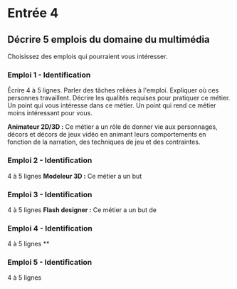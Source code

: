 # Entrée 4
## Décrire 5 emplois du domaine du multimédia
Choisissez des emplois qui pourraient vous intéresser. 

### Emploi 1 - Identification
Écrire 4 à 5 lignes. Parler des tâches reliées à l'emploi. Expliquer où ces personnes travaillent. Décrire les qualités requises pour pratiquer ce métier. Un point qui vous intéresse dans ce métier. Un point qui rend ce métier moins intéressant pour vous. 

**Animateur 2D/3D :**
Ce métier a un rôle de donner vie aux personnages, décors et décors de jeux vidéo en animant leurs comportements en fonction de la narration, des techniques de jeu et des contraintes. 

### Emploi 2 - Identification
4 à 5 lignes
**Modeleur 3D :**
Ce métier a un but 

### Emploi 3 - Identification
4 à 5 lignes 
**Flash designer :**
Ce métier a un but de 

### Emploi 4 - Identification
4 à 5 lignes
**
### Emploi 5 - Identification
4 à 5 lignes

